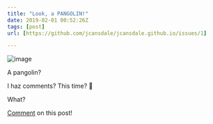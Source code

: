 ```yaml
---
title: "Look, a PANGOLIN!"
date: 2019-02-01 00:52:26Z
tags: [post]
url: [https://github.com/jcansdale/jcansdale.github.io/issues/1]

---
```


![image](https://user-images.githubusercontent.com/11719160/52381879-1c873100-2a6b-11e9-993a-0e828c47ba7b.png)

A pangolin?

I haz comments? This time? 🤔 

What?

[Comment](https://github.com/jcansdale/jcansdale.github.io/issues/1) on this post!